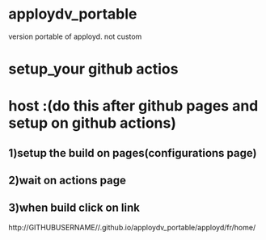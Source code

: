 # apploydv_portable
version portable of apployd. not custom
# setup_your github actios
# host :(do this after github pages and setup on github actions)
## 1)setup the build on pages(configurations page)
## 2)wait on actions page
## 3)when build click on link 

http://GITHUBUSERNAME//.github.io/apploydv_portable/apployd/fr/home/
